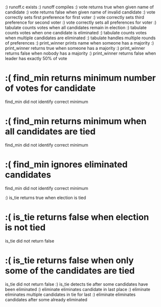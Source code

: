 :) runoff.c exists
:) runoff compiles
:) vote returns true when given name of candidate
:) vote returns false when given name of invalid candidate
:) vote correctly sets first preference for first voter
:) vote correctly sets third preference for second voter
:) vote correctly sets all preferences for voter
:) tabulate counts votes when all candidates remain in election
:) tabulate counts votes when one candidate is eliminated
:) tabulate counts votes when multiple candidates are eliminated
:) tabulate handles multiple rounds of preferences
:) print_winner prints name when someone has a majority
:) print_winner returns true when someone has a majority
:) print_winner returns false when nobody has a majority
:) print_winner returns false when leader has exactly 50% of vote

# :( find_min returns minimum number of votes for candidate

find_min did not identify correct minimum

# :( find_min returns minimum when all candidates are tied

find_min did not identify correct minimum

# :( find_min ignores eliminated candidates

find_min did not identify correct minimum

:) is_tie returns true when election is tied

# :( is_tie returns false when election is not tied

is_tie did not return false

# :( is_tie returns false when only some of the candidates are tied

is_tie did not return false
:) is_tie detects tie after some candidates have been eliminated
:) eliminate eliminates candidate in last place
:) eliminate eliminates multiple candidates in tie for last
:) eliminate eliminates candidates after some already eliminated
